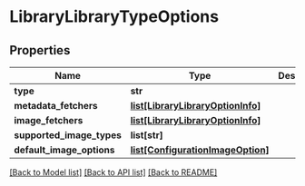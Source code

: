 # LibraryLibraryTypeOptions

## Properties
Name | Type | Description | Notes
------------ | ------------- | ------------- | -------------
**type** | **str** |  | [optional] 
**metadata_fetchers** | [**list[LibraryLibraryOptionInfo]**](LibraryLibraryOptionInfo.md) |  | [optional] 
**image_fetchers** | [**list[LibraryLibraryOptionInfo]**](LibraryLibraryOptionInfo.md) |  | [optional] 
**supported_image_types** | **list[str]** |  | [optional] 
**default_image_options** | [**list[ConfigurationImageOption]**](ConfigurationImageOption.md) |  | [optional] 

[[Back to Model list]](../README.md#documentation-for-models) [[Back to API list]](../README.md#documentation-for-api-endpoints) [[Back to README]](../README.md)


